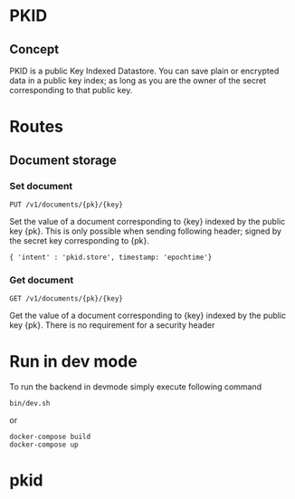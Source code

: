 # PKID

## Concept
PKID is a public Key Indexed Datastore. You can save plain or encrypted data in a public key index; as long as you are the owner of the secret corresponding to that public key.


# Routes

## Document storage
### Set document

```
PUT /v1/documents/{pk}/{key}
```
Set the value of a document corresponding to {key} indexed by the public key {pk}. This is only possible when sending following header; signed by the secret key corresponding to {pk}.

```
{ 'intent' : 'pkid.store', timestamp: 'epochtime'}
```

### Get document

```
GET /v1/documents/{pk}/{key}
```

Get the value of a document corresponding to {key} indexed by the public key {pk}. There is no requirement for a security header

# Run in dev mode

To run the backend in devmode simply execute following command

```
bin/dev.sh
```
or
```
docker-compose build
docker-compose up
```
# pkid
